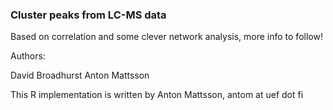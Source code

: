
### Cluster peaks from LC-MS data

Based on correlation and some clever network analysis, more info to follow!

Authors:

David Broadhurst
Anton Mattsson

This R implementation is written by Anton Mattsson, antom at uef dot fi
